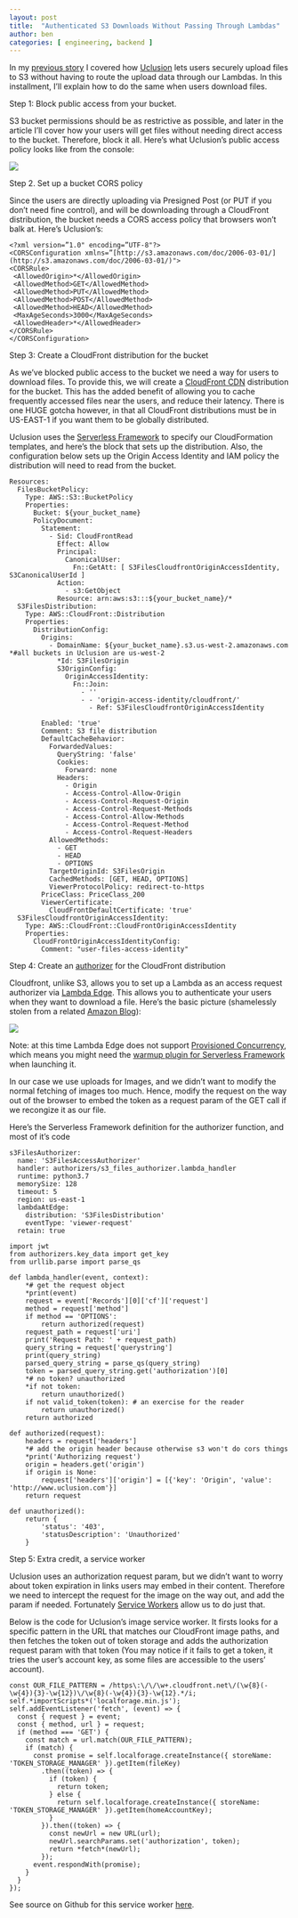 ```yaml
---
layout: post
title:  "Authenticated S3 Downloads Without Passing Through Lambdas"
author: ben
categories: [ engineering, backend ]
---
```

In my [previous story](https://medium.com/uclusion/uploading-user-files-to-s3-without-passing-through-your-lambdas-90cdd26240d5) I covered how [Uclusion](https://www.uclusion.com/?utm_source=devto&utm_medium=blog&utm_campaign=devs3download) lets users securely upload files to S3 without having to route the upload data through our Lambdas. In this installment, I’ll explain how to do the same when users download files.

Step 1: Block public access from your bucket.

S3 bucket permissions should be as restrictive as possible, and later in the article I’ll cover how your users will get files without needing direct access to the bucket. Therefore, block it all. Here’s what Uclusion’s public access policy looks like from the console:

![](https://cdn-images-1.medium.com/max/3412/1*YIwb_WTvb6CrHnZEABt-bQ.png)

Step 2. Set up a bucket CORS policy

Since the users are directly uploading via Presigned Post (or PUT if you don’t need fine control), and will be downloading through a CloudFront distribution, the bucket needs a CORS access policy that browsers won’t balk at. Here’s Uclusion’s:

    <?xml version=”1.0" encoding=”UTF-8"?>
    <CORSConfiguration xmlns=”[http://s3.amazonaws.com/doc/2006-03-01/](http://s3.amazonaws.com/doc/2006-03-01/)">
    <CORSRule>
     <AllowedOrigin>*</AllowedOrigin>
     <AllowedMethod>GET</AllowedMethod>
     <AllowedMethod>PUT</AllowedMethod>
     <AllowedMethod>POST</AllowedMethod>
     <AllowedMethod>HEAD</AllowedMethod>
     <MaxAgeSeconds>3000</MaxAgeSeconds>
     <AllowedHeader>*</AllowedHeader>
    </CORSRule>
    </CORSConfiguration>

Step 3: Create a CloudFront distribution for the bucket

As we’ve blocked public access to the bucket we need a way for users to download files. To provide this, we will create a [CloudFront CDN](https://aws.amazon.com/cloudfront/) distribution for the bucket. This has the added benefit of allowing you to cache frequently accessed files near the users, and reduce their latency. There is one HUGE gotcha however, in that all CloudFront distributions must be in US-EAST-1 if you want them to be globally distributed.

Uclusion uses the [Serverless Framework](https://www.serverless.com/) to specify our CloudFormation templates, and here’s the block that sets up the distribution. Also, the configuration below sets up the Origin Access Identity and IAM policy the distribution will need to read from the bucket.

    Resources:
      FilesBucketPolicy:
        Type: AWS::S3::BucketPolicy
        Properties:
          Bucket: ${your_bucket_name}
          PolicyDocument:
            Statement:
              - Sid: CloudFrontRead
                Effect: Allow
                Principal:
                  CanonicalUser:
                    Fn::GetAtt: [ S3FilesCloudfrontOriginAccessIdentity, S3CanonicalUserId ]
                Action:
                  - s3:GetObject
                Resource: arn:aws:s3:::${your_bucket_name}/*
      S3FilesDistribution:
        Type: AWS::CloudFront::Distribution
        Properties:
          DistributionConfig:
            Origins:
              - DomainName: ${your_bucket_name}.s3.us-west-2.amazonaws.com *#all buckets in Uclusion are us-west-2
                *Id: S3FilesOrigin
                S3OriginConfig:
                  OriginAccessIdentity:
                    Fn::Join:
                      - ''
                      - - 'origin-access-identity/cloudfront/'
                        - Ref: S3FilesCloudfrontOriginAccessIdentity
    
            Enabled: 'true'
            Comment: S3 file distribution
            DefaultCacheBehavior:
              ForwardedValues:
                QueryString: 'false'
                Cookies:
                  Forward: none
                Headers:
                  - Origin
                  - Access-Control-Allow-Origin
                  - Access-Control-Request-Origin
                  - Access-Control-Request-Methods
                  - Access-Control-Allow-Methods
                  - Access-Control-Request-Method
                  - Access-Control-Request-Headers
              AllowedMethods:
                - GET
                - HEAD
                - OPTIONS
              TargetOriginId: S3FilesOrigin
              CachedMethods: [GET, HEAD, OPTIONS]
              ViewerProtocolPolicy: redirect-to-https
            PriceClass: PriceClass_200
            ViewerCertificate:
              CloudFrontDefaultCertificate: 'true'
      S3FilesCloudfrontOriginAccessIdentity:
        Type: AWS::CloudFront::CloudFrontOriginAccessIdentity
        Properties:
          CloudFrontOriginAccessIdentityConfig:
            Comment: "user-files-access-identity"

Step 4: Create an [authorizer](https://aws.amazon.com/lambda/edge) for the CloudFront distribution

Cloudfront, unlike S3, allows you to set up a Lambda as an access request authorizer via [Lambda Edge](https://aws.amazon.com/lambda/edge). This allows you to authenticate your users when they want to download a file. Here’s the basic picture (shamelessly stolen from a related [Amazon Blog](https://aws.amazon.com/blogs/networking-and-content-delivery/authorizationedge-how-to-use-lambdaedge-and-json-web-tokens-to-enhance-web-application-security/)):

![](https://cdn-images-1.medium.com/max/2000/1*ZitRPstFKx3016JsykcjXA.png)

Note: at this time Lambda Edge does not support [Provisioned Concurrency](https://aws.amazon.com/blogs/aws/new-provisioned-concurrency-for-lambda-functions/), which means you might need the [warmup plugin for Serverless Framework](https://www.serverless.com/plugins/serverless-plugin-warmup/) when launching it.

In our case we use uploads for Images, and we didn’t want to modify the normal fetching of images too much. Hence, modify the request on the way out of the browser to embed the token as a request param of the GET call if we recongize it as our file.

Here’s the Serverless Framework definition for the authorizer function, and most of it’s code

    s3FilesAuthorizer:
      name: 'S3FilesAccessAuthorizer'
      handler: authorizers/s3_files_authorizer.lambda_handler
      runtime: python3.7
      memorySize: 128
      timeout: 5
      region: us-east-1
      lambdaAtEdge:
        distribution: 'S3FilesDistribution'
        eventType: 'viewer-request'
      retain: true

    import jwt
    from authorizers.key_data import get_key
    from urllib.parse import parse_qs
    
    def lambda_handler(event, context):
        *# get the request object
        *print(event)
        request = event['Records'][0]['cf']['request']
        method = request['method']
        if method == 'OPTIONS':
            return authorized(request)
        request_path = request['uri']
        print('Request Path: ' + request_path)
        query_string = request['querystring']
        print(query_string)
        parsed_query_string = parse_qs(query_string)
        token = parsed_query_string.get('authorization')[0]
        *# no token? unauthorized
        *if not token:
            return unauthorized()
        if not valid_token(token): # an exercise for the reader
            return unauthorized()
        return authorized

    def authorized(request):
        headers = request['headers']
        *# add the origin header because otherwise s3 won't do cors things
        *print('Authorizing request')
        origin = headers.get('origin')
        if origin is None:
            request['headers']['origin'] = [{'key': 'Origin', 'value': 'http://www.uclusion.com'}]
        return request

    def unauthorized():
        return {
            'status': '403',
            'statusDescription': 'Unauthorized'
        }

Step 5: Extra credit, a service worker

Uclusion uses an authorization request param, but we didn’t want to worry about token expiration in links users may embed in their content. Therefore we need to intercept the request for the image on the way out, and add the param if needed. Fortunately [Service Workers](https://developer.mozilla.org/en-US/docs/Web/API/Service_Worker_API) allow us to do just that.

Below is the code for Uclusion’s image service worker. It firsts looks for a specific pattern in the URL that matches our CloudFront image paths, and then fetches the token out of token storage and adds the authorization request param with that token (You may notice if it fails to get a token, it tries the user’s account key, as some files are accessible to the users’ account).

    const OUR_FILE_PATTERN = /https\:\/\/\w+.cloudfront.net\/(\w{8}(-\w{4}){3}-\w{12})\/\w{8}(-\w{4}){3}-\w{12}.*/i;
    self.*importScripts*('localforage.min.js');
    self.addEventListener('fetch', (event) => {
      const { request } = event;
      const { method, url } = request;
      if (method === 'GET') {
        const match = url.match(OUR_FILE_PATTERN);
        if (match) {
          const promise = self.localforage.createInstance({ storeName: 'TOKEN_STORAGE_MANAGER' }).getItem(fileKey)
            .then((token) => {
              if (token) {
                return token;
              } else {
                return self.localforage.createInstance({ storeName: 'TOKEN_STORAGE_MANAGER' }).getItem(homeAccountKey);
              }
            }).then((token) => {
              const newUrl = new URL(url);
              newUrl.searchParams.set('authorization', token);
              return *fetch*(newUrl);
            });
          event.respondWith(promise);
        }
      }
    });

See source on Github for this service worker [here](https://github.com/Uclusion/uclusion_web_ui/blob/master/public/image-url-rewriter-service-worker.js).